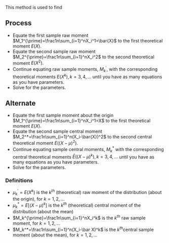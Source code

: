 This method is used to find
## Process
- Equate the first sample raw moment $M_1^{\prime}=\frac1n\sum_{i=1}^nX_i^1=\bar{X}$ to the first theoretical moment $E(X).$
 - Equate the second sample raw moment $M_2^{\prime}=\frac1n\sum_{i=1}^nX_i^2$ to the second theoretical moment $E(X^2).$
 - Continue equating raw sample moments, $M_k^{\prime}$, with the corresponding theoretical moments $E(X^k),k=3,4,...$ until you have as many equations as you have parameters.
-  Solve for the parameters.
## Alternate
- Equate the first sample moment about the origin $M_1^{\prime}=\frac1n\sum_{i=1}^nX_i^1=X$ to the first theoretical moment $E(X).$
 - Equate the second sample central moment $M_2^*=\frac1n\sum_{i=1}^n(X_i-\bar{X})^2$ to the second central theoretical moment $E((X-\mu)^2).$
 - Continue equating sample central moments, $M_k^*$ with the corresponding central theoretical moments $\bar{E}((X-\mu)^k),k=3,4,...$ until you have as many equations as you have parameters.
-  Solve for the parameters.
### Definitions
- $\mu_k^{\prime}=E(X^k)$ is the $k^{th}$ (theoretical) raw moment of the distribution (about the origin), for $k= 1, 2, \ldots$
 - $\mu_k^*=E[(X-\mu)^k]$ is the $k^{th}$ (theoretical) central moment of the distribution (about the mean)
 - $M_k^{\prime}=\frac1n\sum_{i=1}^nX_i^k$ is the $k^{th}$ raw sample moment, for $k=1,2,\ldots$
 - $M_k^*=\frac1n\sum_{i=1}^n(X_i-\bar X)^k$ is the $k^{th}$central sample moment (about the mean), for $k=1,2,\ldots$
